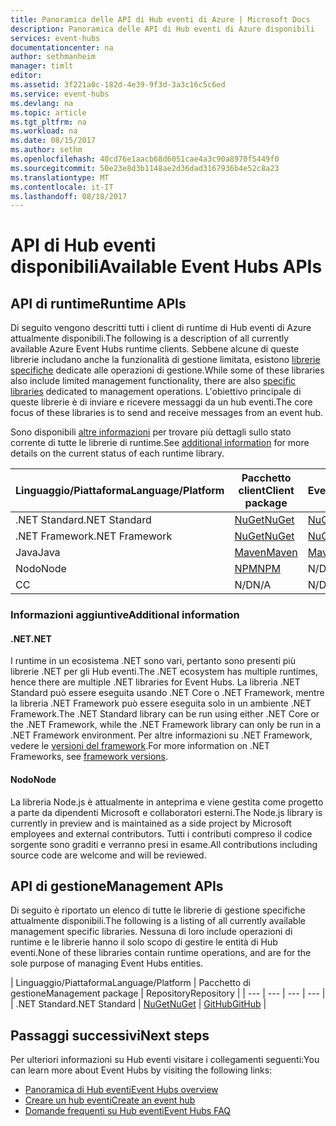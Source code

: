 ```yaml
---
title: Panoramica delle API di Hub eventi di Azure | Microsoft Docs
description: Panoramica delle API di Hub eventi di Azure disponibili
services: event-hubs
documentationcenter: na
author: sethmanheim
manager: timlt
editor: 
ms.assetid: 3f221a0c-182d-4e39-9f3d-3a3c16c5c6ed
ms.service: event-hubs
ms.devlang: na
ms.topic: article
ms.tgt_pltfrm: na
ms.workload: na
ms.date: 08/15/2017
ms.author: sethm
ms.openlocfilehash: 40cd76e1aacb68d6051cae4a3c90a8970f5449f0
ms.sourcegitcommit: 50e23e8d3b1148ae2d36dad3167936b4e52c8a23
ms.translationtype: MT
ms.contentlocale: it-IT
ms.lasthandoff: 08/18/2017
---
```

# <a name="available-event-hubs-apis"></a><span data-ttu-id="72912-103">API di Hub eventi disponibili</span><span class="sxs-lookup"><span data-stu-id="72912-103">Available Event Hubs APIs</span></span>

## <a name="runtime-apis"></a><span data-ttu-id="72912-104">API di runtime</span><span class="sxs-lookup"><span data-stu-id="72912-104">Runtime APIs</span></span>

<span data-ttu-id="72912-105">Di seguito vengono descritti tutti i client di runtime di Hub eventi di Azure attualmente disponibili.</span><span class="sxs-lookup"><span data-stu-id="72912-105">The following is a description of all currently available Azure Event Hubs runtime clients.</span></span> <span data-ttu-id="72912-106">Sebbene alcune di queste librerie includano anche la funzionalità di gestione limitata, esistono [librerie specifiche](#management-apis) dedicate alle operazioni di gestione.</span><span class="sxs-lookup"><span data-stu-id="72912-106">While some of these libraries also include limited management functionality, there are also [specific libraries](#management-apis) dedicated to management operations.</span></span> <span data-ttu-id="72912-107">L'obiettivo principale di queste librerie è di inviare e ricevere messaggi da un hub eventi.</span><span class="sxs-lookup"><span data-stu-id="72912-107">The core focus of these libraries is to send and receive messages from an event hub.</span></span>

<span data-ttu-id="72912-108">Sono disponibili [altre informazioni](#additional-information) per trovare più dettagli sullo stato corrente di tutte le librerie di runtime.</span><span class="sxs-lookup"><span data-stu-id="72912-108">See [additional information](#additional-information) for more details on the current status of each runtime library.</span></span>

| <span data-ttu-id="72912-109">Linguaggio/Piattaforma</span><span class="sxs-lookup"><span data-stu-id="72912-109">Language/Platform</span></span> | <span data-ttu-id="72912-110">Pacchetto client</span><span class="sxs-lookup"><span data-stu-id="72912-110">Client package</span></span> | <span data-ttu-id="72912-111">Pacchetto EventProcessorHost</span><span class="sxs-lookup"><span data-stu-id="72912-111">EventProcessorHost package</span></span> | <span data-ttu-id="72912-112">Repository</span><span class="sxs-lookup"><span data-stu-id="72912-112">Repository</span></span> |
| --- | --- | --- | --- |
| <span data-ttu-id="72912-113">.NET Standard</span><span class="sxs-lookup"><span data-stu-id="72912-113">.NET Standard</span></span> | [<span data-ttu-id="72912-114">NuGet</span><span class="sxs-lookup"><span data-stu-id="72912-114">NuGet</span></span>](https://www.nuget.org/packages/Microsoft.Azure.EventHubs/) | [<span data-ttu-id="72912-115">NuGet</span><span class="sxs-lookup"><span data-stu-id="72912-115">NuGet</span></span>](https://www.nuget.org/packages/Microsoft.Azure.EventHubs.Processor/) | [<span data-ttu-id="72912-116">GitHub</span><span class="sxs-lookup"><span data-stu-id="72912-116">GitHub</span></span>](https://github.com/azure/azure-event-hubs-dotnet) |
| <span data-ttu-id="72912-117">.NET Framework</span><span class="sxs-lookup"><span data-stu-id="72912-117">.NET Framework</span></span> | [<span data-ttu-id="72912-118">NuGet</span><span class="sxs-lookup"><span data-stu-id="72912-118">NuGet</span></span>](https://www.nuget.org/packages/WindowsAzure.ServiceBus/) | [<span data-ttu-id="72912-119">NuGet</span><span class="sxs-lookup"><span data-stu-id="72912-119">NuGet</span></span>](https://www.nuget.org/packages/Microsoft.Azure.ServiceBus.EventProcessorHost/) | <span data-ttu-id="72912-120">N/D</span><span class="sxs-lookup"><span data-stu-id="72912-120">N/A</span></span> |
| <span data-ttu-id="72912-121">Java</span><span class="sxs-lookup"><span data-stu-id="72912-121">Java</span></span> | [<span data-ttu-id="72912-122">Maven</span><span class="sxs-lookup"><span data-stu-id="72912-122">Maven</span></span>](https://search.maven.org/#search%7Cga%7C1%7Ca%3A%22azure-eventhubs%22) | [<span data-ttu-id="72912-123">Maven</span><span class="sxs-lookup"><span data-stu-id="72912-123">Maven</span></span>](https://search.maven.org/#search%7Cga%7C1%7Ca%3A%22azure-eventhubs-eph%22) | [<span data-ttu-id="72912-124">GitHub</span><span class="sxs-lookup"><span data-stu-id="72912-124">GitHub</span></span>](https://github.com/Azure/azure-event-hubs-java) |
| <span data-ttu-id="72912-125">Nodo</span><span class="sxs-lookup"><span data-stu-id="72912-125">Node</span></span> | [<span data-ttu-id="72912-126">NPM</span><span class="sxs-lookup"><span data-stu-id="72912-126">NPM</span></span>](https://www.npmjs.com/package/azure-event-hubs) | <span data-ttu-id="72912-127">N/D</span><span class="sxs-lookup"><span data-stu-id="72912-127">N/A</span></span> | [<span data-ttu-id="72912-128">GitHub</span><span class="sxs-lookup"><span data-stu-id="72912-128">GitHub</span></span>](https://github.com/Azure/azure-event-hubs-node) |
| <span data-ttu-id="72912-129">C</span><span class="sxs-lookup"><span data-stu-id="72912-129">C</span></span> | <span data-ttu-id="72912-130">N/D</span><span class="sxs-lookup"><span data-stu-id="72912-130">N/A</span></span> | <span data-ttu-id="72912-131">N/D</span><span class="sxs-lookup"><span data-stu-id="72912-131">N/A</span></span> | [<span data-ttu-id="72912-132">GitHub</span><span class="sxs-lookup"><span data-stu-id="72912-132">GitHub</span></span>](https://github.com/Azure/azure-event-hubs-c) |

### <a name="additional-information"></a><span data-ttu-id="72912-133">Informazioni aggiuntive</span><span class="sxs-lookup"><span data-stu-id="72912-133">Additional information</span></span>

#### <a name="net"></a><span data-ttu-id="72912-134">.NET</span><span class="sxs-lookup"><span data-stu-id="72912-134">.NET</span></span>
<span data-ttu-id="72912-135">I runtime in un ecosistema .NET sono vari, pertanto sono presenti più librerie .NET per gli Hub eventi.</span><span class="sxs-lookup"><span data-stu-id="72912-135">The .NET ecosystem has multiple runtimes, hence there are multiple .NET libraries for Event Hubs.</span></span> <span data-ttu-id="72912-136">La libreria .NET Standard può essere eseguita usando .NET Core o .NET Framework, mentre la libreria .NET Framework può essere eseguita solo in un ambiente .NET Framework.</span><span class="sxs-lookup"><span data-stu-id="72912-136">The .NET Standard library can be run using either .NET Core or the .NET Framework, while the .NET Framework library can only be run in a .NET Framework environment.</span></span> <span data-ttu-id="72912-137">Per altre informazioni su .NET Framework, vedere le [versioni del framework](https://docs.microsoft.com/dotnet/articles/standard/frameworks#framework-versions).</span><span class="sxs-lookup"><span data-stu-id="72912-137">For more information on .NET Frameworks, see [framework versions](https://docs.microsoft.com/dotnet/articles/standard/frameworks#framework-versions).</span></span>

#### <a name="node"></a><span data-ttu-id="72912-138">Nodo</span><span class="sxs-lookup"><span data-stu-id="72912-138">Node</span></span>

<span data-ttu-id="72912-139">La libreria Node.js è attualmente in anteprima e viene gestita come progetto a parte da dipendenti Microsoft e collaboratori esterni.</span><span class="sxs-lookup"><span data-stu-id="72912-139">The Node.js library is currently in preview and is maintained as a side project by Microsoft employees and external contributors.</span></span> <span data-ttu-id="72912-140">Tutti i contributi compreso il codice sorgente sono graditi e verranno presi in esame.</span><span class="sxs-lookup"><span data-stu-id="72912-140">All contributions including source code are welcome and will be reviewed.</span></span>

## <a name="management-apis"></a><span data-ttu-id="72912-141">API di gestione</span><span class="sxs-lookup"><span data-stu-id="72912-141">Management APIs</span></span>

<span data-ttu-id="72912-142">Di seguito è riportato un elenco di tutte le librerie di gestione specifiche attualmente disponibili.</span><span class="sxs-lookup"><span data-stu-id="72912-142">The following is a listing of all currently available management specific libraries.</span></span> <span data-ttu-id="72912-143">Nessuna di loro include operazioni di runtime e le librerie hanno il solo scopo di gestire le entità di Hub eventi.</span><span class="sxs-lookup"><span data-stu-id="72912-143">None of these libraries contain runtime operations, and are for the sole purpose of managing Event Hubs entities.</span></span>

| <span data-ttu-id="72912-144">Linguaggio/Piattaforma</span><span class="sxs-lookup"><span data-stu-id="72912-144">Language/Platform</span></span> | <span data-ttu-id="72912-145">Pacchetto di gestione</span><span class="sxs-lookup"><span data-stu-id="72912-145">Management package</span></span> | <span data-ttu-id="72912-146">Repository</span><span class="sxs-lookup"><span data-stu-id="72912-146">Repository</span></span> |
| --- | --- | --- | --- |
| <span data-ttu-id="72912-147">.NET Standard</span><span class="sxs-lookup"><span data-stu-id="72912-147">.NET Standard</span></span> | [<span data-ttu-id="72912-148">NuGet</span><span class="sxs-lookup"><span data-stu-id="72912-148">NuGet</span></span>](https://www.nuget.org/packages/Microsoft.Azure.Management.EventHub) | [<span data-ttu-id="72912-149">GitHub</span><span class="sxs-lookup"><span data-stu-id="72912-149">GitHub</span></span>](https://github.com/Azure/azure-sdk-for-net/tree/AutoRest/src/ResourceManagement/EventHub) |

## <a name="next-steps"></a><span data-ttu-id="72912-150">Passaggi successivi</span><span class="sxs-lookup"><span data-stu-id="72912-150">Next steps</span></span>
<span data-ttu-id="72912-151">Per ulteriori informazioni su Hub eventi visitare i collegamenti seguenti:</span><span class="sxs-lookup"><span data-stu-id="72912-151">You can learn more about Event Hubs by visiting the following links:</span></span>

* [<span data-ttu-id="72912-152">Panoramica di Hub eventi</span><span class="sxs-lookup"><span data-stu-id="72912-152">Event Hubs overview</span></span>](event-hubs-what-is-event-hubs.md)
* [<span data-ttu-id="72912-153">Creare un hub eventi</span><span class="sxs-lookup"><span data-stu-id="72912-153">Create an event hub</span></span>](event-hubs-create.md)
* [<span data-ttu-id="72912-154">Domande frequenti su Hub eventi</span><span class="sxs-lookup"><span data-stu-id="72912-154">Event Hubs FAQ</span></span>](event-hubs-faq.md)